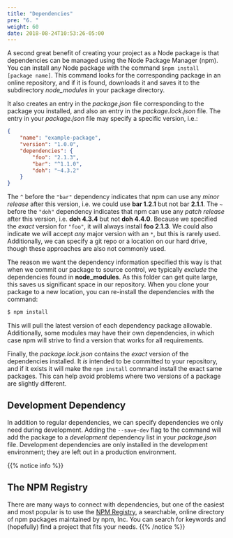 ```yaml
---
title: "Dependencies"
pre: "6. "
weight: 60
date: 2018-08-24T10:53:26-05:00
---
```


A second great benefit of creating your project as a Node package is that dependencies can be managed using the Node Package Manager (npm).  You can install any Node package with the command `$npm install [package name]`.  This command looks for the corresponding package in an online repository, and if it is found, downloads it and saves it to the subdirectory _node_modules_ in your package directory. 

It also creates an entry in the _package.json_ file corresponding to the package you installed, and also an entry in the _package.lock.json_ file.  The entry in your _package.json_ file may specify a specific version, i.e.:

```json
{
    "name": "example-package",
    "version": "1.0.0",
    "dependencies": {
        "foo": "2.1.3",
        "bar": "^1.1.0",
        "doh": "~4.3.2"
    }
}
```

The `^` before the `"bar"` dependency indicates that npm can use any _minor release_ after this version, i.e. we could use **bar 1.2.1** but not bar **2.1.1**.  The `~` before the `"doh"` dependency indicates that npm can use any _patch release_ after this version, i.e. **doh 4.3.4** but not **doh 4.4.0**.  Because we specified the _exact_ version for `"foo"`, it will always install **foo 2.1.3**.  We could also indicate we will accept _any_ major version with an `*`, but this is rarely used.  Additionally, we can specify a git repo or a location on our hard drive, though these approaches are also not commonly used.

The reason we want the dependency information specified this way is that when we commit our package to source control, we typically _exclude_ the dependencies found in **node_modules**.  As this folder can get quite large, this saves us significant space in our repository.  When you clone your package to a new location, you can re-install the dependencies with the command:

```bash
$ npm install 
```

This will pull the latest version of each dependency package allowable.  Additionally, some modules may have their own dependencies, in which case npm will strive to find a version that works for all requirements.

Finally, the _package.lock.json_ contains the _exact_ version of the dependencies installed. It _is_ intended to be committed to your repository, and if it exists it will make the `npm install` command install the exact same packages.  This can help avoid problems where two versions of a package are slightly different.

## Development Dependency
In addition to regular dependencies, we can specify dependencies we only need during development.  Adding the `--save-dev` flag to the command will add the package to a _development_ dependency list in your _package.json_ file.  Development dependencies are only installed in the development environment; they are left out in a production environment. 


{{% notice info %}}
## The NPM Registry 
There are many ways to connect with dependencies, but one of the easiest and most popular is to use the [NPM Registry](https://www.npmjs.com/), a searchable, online directory of npm packages maintained by npm, Inc. You can search for keywords and (hopefully) find a project that fits your needs.
{{% /notice %}}

